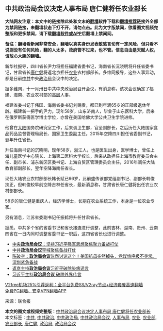  <h2>中共政治局会议决定人事布局 唐仁健将任农业部长</h2> <p class="notice"><b>大陆网友注意：本文中的链接除此处和文末的<a href="https://github.com/bannedbook/fanqiang" >翻墙</a>软件下载和<a href="https://github.com/killgcd/justmysocks/blob/master/README.md">翻墙推荐</a>链接外全部为禁网链接，未翻墙状态下打不开，请勿点击。此为文字版禁闻，欲看图文视频完整版和更多禁闻，请下载<a href="https://github.com/bannedbook/fanqiang">翻墙软件或APP</a>后翻墙上禁闻网。</p><p>备注：翻墙看新闻非常安全，翻墙以真实身份发表敏感言论有一定风险，但只看不说则没有任何风险，翻的人太多，政府管不过来，也不管。信息自由是天赋人权，请放心大胆的翻墙。</b></p>  <div class="entry"> <p id="conimg">新华社报导，四川省长尹力将担任福建省委书记，海南省长沉晓明将升任省委书记，甘肃省长<a href="https://www.bannedbook.org/bnews/tag/%E5%94%90%E4%BB%81%E5%81%A5/" class="st_tag internal_tag" rel="tag" title="标签 唐仁健 下的日志">唐仁健</a>将返北京担任<a href="https://www.bannedbook.org/bnews/tag/%E5%86%9C%E4%B8%9A/" class="st_tag internal_tag" rel="tag" title="标签 农业 下的日志">农业</a>农村部部长。多维网报导，这些人事异动，都是日前<a href="https://www.bannedbook.org/bnews/tag/%e4%b8%ad%e5%85%b1/" class="st_tag internal_tag" rel="tag" title="标签 中共 下的日志">中共</a>中央<a href="https://www.bannedbook.org/bnews/tag/%e6%94%bf%e6%b2%bb%e5%b1%80/" class="st_tag internal_tag" rel="tag" title="标签 政治局 下的日志">政治局</a>会议中的决定。</p> <p>据多维网，十一月卅日中共中央政治局召开会议，有消息称，该次会议确定了福建、海南、农业农村部的<span class='wp_keywordlink_affiliate'><a href="https://www.bannedbook.org/bnews/ccpdope/" title="中共高层内幕" target="_blank">高层</a></span>人事。</p> <p>福建省委书记于伟国、海南省委书记刘赐贵，都已到年满65岁的正部级退休年龄。福建新一把手的尹力，现年58岁，山东济南人，毕业于山东医科大学，后来在俄罗斯获得医学博士学位，亦曾在美国哈佛大学公共卫生学院进修。</p>  <p>他曾在<span class='wp_keywordlink_affiliate'><a href="https://www.bannedbook.org/" title="大陆" target="_blank">大陆</a></span>国务院研究室工作，后来调卫生部，官至副部长，之后历任大陆国家食品药品监督管理局局长、国家卫生委副主任，2015年空降四川担任省委副书记，翌年升任省长。</p> <p>升任海南书记的沉晓明，现年58岁，浙江人，也是医生出身，医学博士，曾任上海儿童医学中心院长、上海第二医科大学校长，后来从政担任上海市教育委员会主任、副市长、浦东新区区委书记、上海自贸区管理委员会主任，2016年调任大陆教育部副部长，翌年空降海南任省长。</p> <p>现任大陆农业农村部部长韩长赋已66岁，此前盛传该部党组副书记、副部长韩俊扶正，但韩俊较早前空降吉林任省长，最新消息称，甘肃省长唐仁健将出任农业农村部部长。</p>  <p>58岁的唐仁健是重庆人，经济学博士，长期在农业系统工作，本身是一位农业专家。</p> <p>另有消息，江苏省委副书记任振鹤将升任甘肃省长。</p> <p>据悉，中共多个省的省委书记和省长接连进行调整，此前吉林、湖南、贵州、云南四省在一日内同时调整省委书记一职后，这四省省长也进行调整。</p>  <ul class='op-related-articles' title='相关阅读'> <li><a href='https://www.bannedbook.org/bnews/baitai/20201201/1440306.html' target='_blank'>中央<b>政治局会议</b>：坚持习近平强军思想聚焦聚力备战打仗</a></li> <li><a href='https://www.bannedbook.org/bnews/headline/20201130/1439684.html' target='_blank'>中共<b>政治局会议</b>罕喊聚焦备战打仗</a></li> <li><a href='https://www.bannedbook.org/bnews/cbnews/20201017/1415740.html' target='_blank'>陈破空：<b>政治局会议</b>忽然讨论这个！美国航母突然掉头，党媒惊呼极不寻常。深圳紧急备战</a></li> <li><a href='https://www.bannedbook.org/bnews/baitai/20201017/1415721.html' target='_blank'>返京主持<b>政治局会议</b>习近平破除染病谣言</a></li> <li><a href='https://www.bannedbook.org/bnews/cbnews/20201017/1415562.html' target='_blank'>习近平主持<b>政治局会议</b> 破除外界传言</a></li> </ul> <p class="texttj"> <a href="https://www.bannedbook.org/forum23/topic22702.html" target="_blank">V2free机场25%引荐返利：全平台免费SS/V2ray节点+经济套餐高速翻墙</a><br/> <a href="https://github.com/bannedbook/fanqiang/wiki/%E7%A6%81%E9%97%BB%E7%BD%91%E5%AE%89%E5%8D%93%E7%BF%BB%E5%A2%99%E6%96%B0%E9%97%BBAPP" target="_blank">免费PC翻墙、安卓VPN翻墙APP</a></p><p> 来源：联合报 </p><a name='sharetosocial'></a>       <div><b>本文的图文或视频完整版</b>：<a href='https://www.bannedbook.org/bnews/cbnews/20201202/1440527.html'>中共政治局会议决定人事布局 唐仁健将任农业部长</a></div>  </div><!--END ENTRY--> <div class="postfooter"> <div>本文标签：<a href="https://www.bannedbook.org/bnews/tag/%e4%b8%ad%e5%85%b1/" rel="tag">中共</a>, <a href="https://www.bannedbook.org/bnews/tag/%E4%B8%AD%E5%85%B1%E6%94%BF%E6%B2%BB/" rel="tag">中共政治</a>, <a href="https://www.bannedbook.org/bnews/tag/%E4%B8%AD%E5%85%B1%E6%94%BF%E6%B2%BB%E5%B1%80/" rel="tag">中共政治局</a>, <a href="https://www.bannedbook.org/bnews/tag/%E4%B8%AD%E5%85%B1%E6%94%BF%E6%B2%BB%E5%B1%80%E4%BC%9A%E8%AE%AE/" rel="tag">中共政治局会议</a>, <a href="https://www.bannedbook.org/bnews/tag/%E4%BA%BA%E4%BA%8B%E5%B8%83%E5%B1%80/" rel="tag">人事布局</a>, <a href="https://www.bannedbook.org/bnews/tag/%E5%86%9C%E4%B8%9A/" rel="tag">农业</a>, <a href="https://www.bannedbook.org/bnews/tag/%E5%86%9C%E4%B8%9A%E9%83%A8/" rel="tag">农业部</a>, <a href="https://www.bannedbook.org/bnews/tag/%E5%86%9C%E4%B8%9A%E9%83%A8%E9%95%BF/" rel="tag">农业部长</a>, <a href="https://www.bannedbook.org/bnews/tag/%E5%94%90%E4%BB%81%E5%81%A5/" rel="tag">唐仁健</a>, <a href="https://www.bannedbook.org/bnews/tag/%e6%94%bf%e6%b2%bb%e5%b1%80/" rel="tag">政治局</a>, <a href="https://www.bannedbook.org/bnews/tag/%e6%94%bf%e6%b2%bb%e5%b1%80%e4%bc%9a%e8%ae%ae/" rel="tag">政治局会议</a></div>  </div><!--END POSTFOOTER--> 